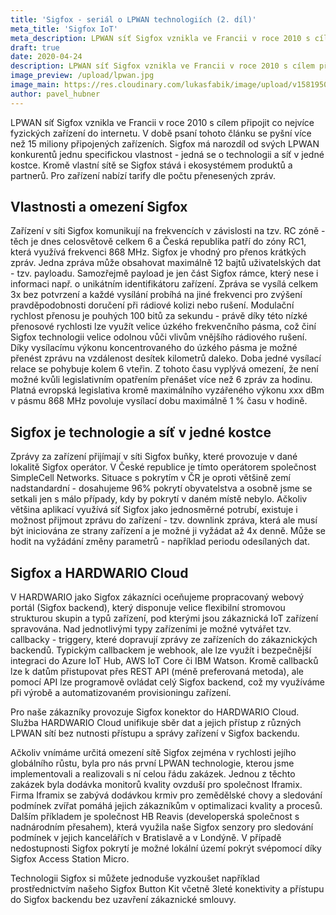 ```yaml
---
title: 'Sigfox - seriál o LPWAN technologiích (2. díl)'
meta_title: 'Sigfox IoT'
meta_description: LPWAN síť Sigfox vznikla ve Francii v roce 2010 s cílem připojit co nejvíce fyzických zařízení do internetu. V době psaní tohoto článku se pyšní více než 15 miliony připojených zařízeních.
draft: true
date: 2020-04-24
description: LPWAN síť Sigfox vznikla ve Francii v roce 2010 s cílem připojit co nejvíce fyzických zařízení do internetu. V době psaní tohoto článku se pyšní více než 15 miliony připojených zařízeních.
image_preview: /upload/lpwan.jpg
image_main: https://res.cloudinary.com/lukasfabik/image/upload/v1581950249/blog/wide_placeholder.jpg
author: pavel_hubner
---
```


LPWAN síť Sigfox vznikla ve Francii v roce 2010 s cílem připojit co nejvíce fyzických zařízení do internetu. V době psaní tohoto článku se pyšní více než 15 miliony připojených zařízeních. Sigfox má narozdíl od svých LPWAN konkurentů jednu specifickou vlastnost - jedná se o technologii a síť v jedné kostce. Kromě vlastní sítě se Sigfox stává i ekosystémem produktů a partnerů. Pro zařízení nabízí tarify dle počtu přenesených zpráv.

## Vlastnosti a omezení Sigfox
Zařízení v síti Sigfox komunikují na frekvencích v závislosti na tzv. RC zóně - těch je dnes celosvětově celkem 6 a Česká republika patří do zóny RC1, která využívá frekvenci 868 MHz. Sigfox je vhodný pro přenos krátkých zpráv. Jedna zpráva může obsahovat maximálně 12 bajtů uživatelských dat - tzv. payloadu. Samozřejmě payload je jen část Sigfox rámce, který nese i informaci např. o unikátním identifikátoru zařízení. Zpráva se vysílá celkem 3x bez potvrzení a každé vysílání probíhá na jiné frekvenci pro zvýšení pravděpodobnosti doručení při rádiové kolizi nebo rušení. Modulační rychlost přenosu je pouhých 100 bitů za sekundu - právě díky této nízké přenosové rychlosti lze využít velice úzkého frekvenčního pásma, což činí Sigfox technologii velice odolnou vůči vlivům vnějšího rádiového rušení. Díky vysílacímu výkonu koncentrovaného do úzkého pásma je možné přenést zprávu na vzdálenost desítek kilometrů daleko. Doba jedné vysílací relace se pohybuje kolem 6 vteřin. Z tohoto času vyplývá omezení, že není možné kvůli legislativním opatřením přenášet více než 6 zpráv za hodinu. Platná evropská legislativa kromě maximálního vyzářeného výkonu xxx dBm v pásmu 868 MHz povoluje vysílací dobu maximálně 1 % času v hodině.

## Sigfox je technologie a síť v jedné kostce
Zprávy za zařízení přijímají v síti Sigfox buňky, které provozuje v dané lokalitě Sigfox operátor. V České republice je tímto operátorem společnost SimpleCell Networks. Situace s pokrytím v ČR je oproti většině zemí nadstandardní - dosahujeme 96% pokrytí obyvatelstva a osobně jsme se setkali jen s málo případy, kdy by pokrytí v daném místě nebylo. Ačkoliv většina aplikací využívá síť Sigfox jako jednosměrné potrubí, existuje i možnost přijmout zprávu do zařízení - tzv. downlink zpráva, která ale musí být iniciována ze strany zařízení a je možné ji vyžádat až 4x denně. Může se hodit na vyžádání změny parametrů - například periodu odesílaných dat.

## Sigfox a HARDWARIO Cloud
V HARDWARIO jako Sigfox zákazníci oceňujeme propracovaný webový portál (Sigfox backend), který disponuje velice flexibilní stromovou strukturou skupin a typů zařízení, pod kterými jsou zákaznická IoT zařízení spravována. Nad jednotlivými typy zařízeními je možné vytvářet tzv. callbacky - triggery, které dopravují zprávy ze zařízeních do zákaznických backendů. Typickým callbackem je webhook, ale lze využít i bezpečnější integraci do Azure IoT Hub, AWS IoT Core či IBM Watson. Kromě callbacků lze k datům přistupovat přes REST API (méně preferovaná metoda), ale pomocí API lze programově ovládat celý Sigfox backend, což my využíváme při výrobě a automatizovaném provisioningu zařízení.

Pro naše zákazníky provozuje Sigfox konektor do HARDWARIO Cloud. Služba HARDWARIO Cloud unifikuje sběr dat a jejich přístup z různých LPWAN sítí bez nutnosti přístupu a správy zařízení v Sigfox backendu.

Ačkoliv vnímáme určitá omezení sítě Sigfox zejména v rychlosti jejího globálního růstu, byla pro nás první LPWAN technologie, kterou jsme implementovali a realizovali s ní celou řádu zakázek. Jednou z těchto zakázek byla dodávka monitorů kvality ovzduší pro společnost Iframix. Firma Iframix se zabývá dodávkou krmiv pro zemědělské chovy a sledování podmínek zvířat pomáhá jejich zákazníkům v optimalizaci kvality a procesů. Dalším příkladem je společnost HB Reavis (developerská společnost s nadnárodním přesahem), která využila naše Sigfox senzory pro sledování podmínek v jejich kancelářích v Bratislavě a v Londýně. V případě nedostupnosti Sigfox pokrytí je možné lokální území pokrýt svépomocí díky Sigfox Access Station Micro.

Technologii Sigfox si můžete jednoduše vyzkoušet například prostřednictvím našeho Sigfox Button Kit včetně 3leté konektivity a přístupu do Sigfox backendu bez uzavření zákaznické smlouvy.
